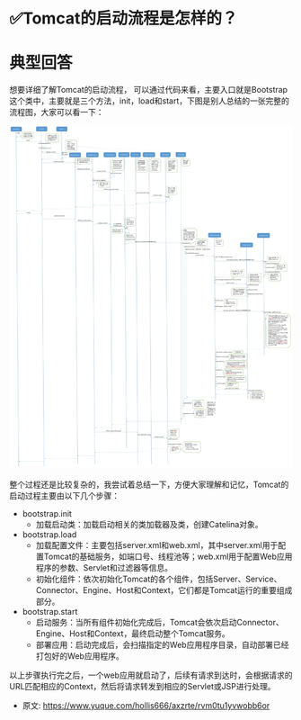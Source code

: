 # ✅Tomcat的启动流程是怎样的？
<!--page header-->

<a name="xFZfn"></a>
# 典型回答

想要详细了解Tomcat的启动流程， 可以通过代码来看，主要入口就是Bootstrap这个类中，主要就是三个方法，init，load和start，下图是别人总结的一张完整的流程图，大家可以看一下：

![](./img/EjRg7tqRr5XRT4Mx/1681550795216-558ee94f-f6f2-4610-984f-bc60495188b4-195280.jpeg)

整个过程还是比较复杂的，我尝试着总结一下，方便大家理解和记忆，Tomcat的启动过程主要由以下几个步骤：

- bootstrap.init
   - 加载启动类：加载启动相关的类加载器及类，创建Catelina对象。
- bootstrap.load
   - 加载配置文件：主要包括server.xml和web.xml，其中server.xml用于配置Tomcat的基础服务，如端口号、线程池等；web.xml用于配置Web应用程序的参数、Servlet和过滤器等信息。
   - 初始化组件：依次初始化Tomcat的各个组件，包括Server、Service、Connector、Engine、Host和Context，它们都是Tomcat运行的重要组成部分。
- bootstrap.start
   - 启动服务：当所有组件初始化完成后，Tomcat会依次启动Connector、Engine、Host和Context，最终启动整个Tomcat服务。
   - 部署应用：启动完成后，会扫描指定的Web应用程序目录，自动部署已经打包好的Web应用程序。

以上步骤执行完之后，一个web应用就启动了，后续有请求到达时，会根据请求的URL匹配相应的Context，然后将请求转发到相应的Servlet或JSP进行处理。

 



<!--page footer-->
- 原文: <https://www.yuque.com/hollis666/axzrte/rvm0tu1yvwobb6or>